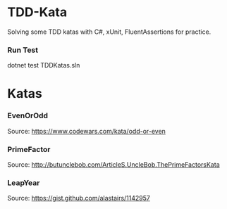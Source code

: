 # TDD-Kata
Solving some TDD katas with C#, xUnit, FluentAssertions for practice.

### Run Test
dotnet test TDDKatas.sln


# Katas

### EvenOrOdd
Source: https://www.codewars.com/kata/odd-or-even

### PrimeFactor
Source: http://butunclebob.com/ArticleS.UncleBob.ThePrimeFactorsKata

### LeapYear
Source: https://gist.github.com/alastairs/1142957

